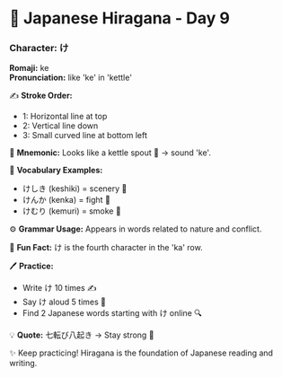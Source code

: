 # 📖 Japanese Hiragana - Day 9

### Character: け  
**Romaji:** ke  
**Pronunciation:** like 'ke' in 'kettle'  

✍️ **Stroke Order:**  
- 1: Horizontal line at top
- 2: Vertical line down
- 3: Small curved line at bottom left

📝 **Mnemonic:** Looks like a kettle spout 🍵 → sound 'ke'.  

📌 **Vocabulary Examples:**  
- けしき (keshiki) = scenery 🌄
- けんか (kenka) = fight 👊
- けむり (kemuri) = smoke 💨

⚙️ **Grammar Usage:** Appears in words related to nature and conflict.  

🎉 **Fun Fact:** け is the fourth character in the 'ka' row.  

🖊️ **Practice:**  
- Write け 10 times ✍️
- Say け aloud 5 times 🎤
- Find 2 Japanese words starting with け online 🔍

💡 **Quote:** 七転び八起き → Stay strong 💪  

✨ Keep practicing! Hiragana is the foundation of Japanese reading and writing.
